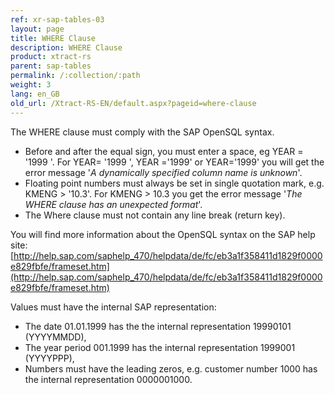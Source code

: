 ```yaml
---
ref: xr-sap-tables-03
layout: page
title: WHERE Clause
description: WHERE Clause
product: xtract-rs
parent: sap-tables
permalink: /:collection/:path
weight: 3
lang: en_GB
old_url: /Xtract-RS-EN/default.aspx?pageid=where-clause
---
```



The WHERE clause must comply with the SAP OpenSQL syntax.

- Before and after the equal sign, you must enter a space, eg YEAR = '1999 '. For YEAR= '1999 ', YEAR ='1999' or YEAR='1999' you will get the error message '*A dynamically specified column name is unknown*'.
- Floating point numbers must always be set in single quotation mark, e.g. KMENG > '10.3'. For KMENG > 10.3 you get the error message '*The WHERE clause has an unexpected format*'.
- The Where clause must not contain any line break (return key).

You will find more information about the OpenSQL syntax on the SAP help site:<br>
[http://help.sap.com/saphelp_470/helpdata/de/fc/eb3a1f358411d1829f0000e829fbfe/frameset.htm](http://help.sap.com/saphelp_470/helpdata/de/fc/eb3a1f358411d1829f0000e829fbfe/frameset.htm)

Values must have the internal SAP representation:

- The date 01.01.1999 has the the internal representation 19990101 (YYYYMMDD),
- The year period 001.1999 has the internal representation 1999001 (YYYYPPP),
- Numbers must have the leading zeros, e.g. customer number 1000 has the internal representation 0000001000.
